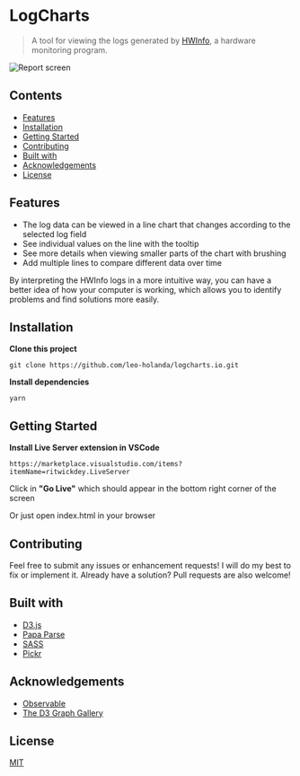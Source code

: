 # LogCharts

> A tool for viewing the logs generated by [HWInfo](https://www.hwinfo.com/), a hardware monitoring program.

![Report screen](https://i.imgur.com/tSz5p1w.png)

## Contents

- [Features](#features)
- [Installation](#installation)
- [Getting Started](#getting-started)
- [Contributing](#contributing)
- [Built with](#built-with)
- [Acknowledgements](#acknowledgements)
- [License](#contributing)

## Features

- The log data can be viewed in a line chart that changes according to the selected log field
- See individual values on the line with the tooltip
- See more details when viewing smaller parts of the chart with brushing
- Add multiple lines to compare different data over time

By interpreting the HWInfo logs in a more intuitive way, you can have a better idea of how your computer is working, which allows you to identify problems and find solutions more easily.

## Installation

**Clone this project**

`git clone https://github.com/leo-holanda/logcharts.io.git`

**Install dependencies**

`yarn`

## Getting Started

**Install Live Server extension in VSCode**

`https://marketplace.visualstudio.com/items?itemName=ritwickdey.LiveServer`

Click in **"Go Live"** which should appear in the bottom right corner of the screen

Or just open index.html in your browser

## Contributing

Feel free to submit any issues or enhancement requests! I will do my best to fix or implement it. Already have a solution? Pull requests are also welcome!

## Built with

- [D3.js](https://d3js.org/)
- [Papa Parse](https://www.papaparse.com/)
- [SASS](https://sass-lang.com/)
- [Pickr](https://github.com/Simonwep/pickr)

## Acknowledgements

- [Observable](https://observablehq.com/tutorials)
- [The D3 Graph Gallery](https://www.d3-graph-gallery.com/index.html)

## License

[MIT](https://choosealicense.com/licenses/mit/)

